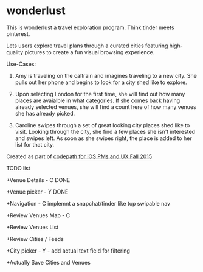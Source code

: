 # wonderlust

This is wonderlust a travel exploration program. Think tinder meets pinterest.

Lets users explore travel plans through a curated cities featuring high-quality pictures to create a fun visual browsing experience. 


Use-Cases:
1. Amy is traveling on the caltrain and imagines traveling to a new city. She pulls out her phone and begins to look for a city shed like to explore.

2. Upon selecting London for the first time, she will find out how many places are avaialble in what categories. If she comes back having already selected venues, she will find a count here of how many venues she has already picked.

3. Caroline swipes through a set of great looking city places shed like to visit. Looking through the city, she find a few places she isn't interested and swipes left. As soon as she swipes right, the place is added to her list for that city.

Created as part of [codepath for iOS PMs and UX Fall 2015](https://courses.codepath.com/courses/ios_for_designers/pages/bootcamp_structure)

TODO list

+Venue Details - C DONE

+Venue picker - Y DONE

+Navigation - C implemnt a snapchat/tinder like top swipable nav

+Review Venues Map - C

+Review Venues List

+Review Cities / Feeds

+City picker - Y - add actual text field for filtering

+Actually Save Cities and Venues
